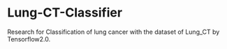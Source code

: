 # Lung-CT-Classifier

Research for Classification of lung cancer with the dataset of Lung_CT by Tensorflow2.0.
